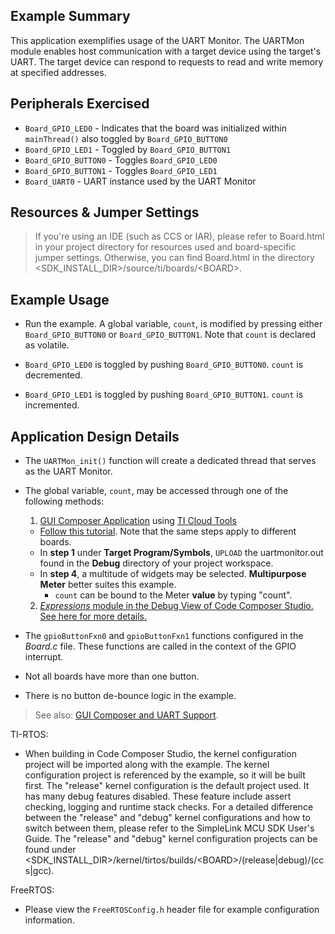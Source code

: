 ## Example Summary

This application exemplifies usage of the UART Monitor. The UARTMon module
enables host communication with a target device using the target's UART. The
target device can respond to requests to read and write memory at specified
addresses.

## Peripherals Exercised

* `Board_GPIO_LED0` - Indicates that the board was initialized within
`mainThread()` also toggled by `Board_GPIO_BUTTON0`
* `Board_GPIO_LED1` - Toggled by `Board_GPIO_BUTTON1`
* `Board_GPIO_BUTTON0` - Toggles `Board_GPIO_LED0`
* `Board_GPIO_BUTTON1` - Toggles `Board_GPIO_LED1`
* `Board_UART0` - UART instance used by the UART Monitor

## Resources & Jumper Settings

> If you're using an IDE (such as CCS or IAR), please refer to Board.html in
your project directory for resources used and board-specific jumper settings.
Otherwise, you can find Board.html in the directory
&lt;SDK_INSTALL_DIR&gt;/source/ti/boards/&lt;BOARD&gt;.


## Example Usage

* Run the example. A global variable, `count`, is modified by pressing either
`Board_GPIO_BUTTON0` or `Board_GPIO_BUTTON1`. Note that `count` is declared as
volatile.

* `Board_GPIO_LED0` is toggled by pushing `Board_GPIO_BUTTON0`. `count` is
decremented.
* `Board_GPIO_LED1` is toggled by pushing `Board_GPIO_BUTTON1`. `count` is
incremented.

## Application Design Details

* The `UARTMon_init()` function will create a dedicated thread that serves as
the UART Monitor.

* The global variable, `count`, may be accessed through one of the following
methods:

  1. [GUI Composer Application](https://dev.ti.com/gc/designer/help/Tutorials/GettingStarted/)
using [TI Cloud Tools](https://dev.ti.com/)
    * [Follow
this tutorial](https://dev.ti.com/gc/designer/help/Tutorials/monitor/index.html).
Note that the same steps apply to different boards.
    * In __step 1__ under __Target Program/Symbols__, `UPLOAD` the
uartmonitor.out found in the __Debug__ directory of your project workspace.
    * In __step 4__, a multitude of widgets may be selected. __Multipurpose
Meter__ better suites this example.
        * `count` can be bound to the Meter __value__ by typing "count".
  2. [*Expressions* module in the Debug View of Code Composer Studio. See
 here for more details.](http://processors.wiki.ti.com/index.php/Using_UARTMon)

* The `gpioButtonFxn0` and `gpioButtonFxn1` functions configured in the
*Board.c* file. These functions are called in the context of the GPIO interrupt.

* Not all boards have more than one button.

* There is no button de-bounce logic in the example.

> See also:
[GUI Composer and UART Support](http://processors.wiki.ti.com/index.php/ProgramModelUart_GuiComposer).

TI-RTOS:

* When building in Code Composer Studio, the kernel configuration project will
be imported along with the example. The kernel configuration project is
referenced by the example, so it will be built first. The "release" kernel
configuration is the default project used. It has many debug features disabled.
These feature include assert checking, logging and runtime stack checks. For a
detailed difference between the "release" and "debug" kernel configurations and
how to switch between them, please refer to the SimpleLink MCU SDK User's
Guide. The "release" and "debug" kernel configuration projects can be found
under &lt;SDK_INSTALL_DIR&gt;/kernel/tirtos/builds/&lt;BOARD&gt;/(release|debug)/(ccs|gcc).

FreeRTOS:

* Please view the `FreeRTOSConfig.h` header file for example configuration
information.
